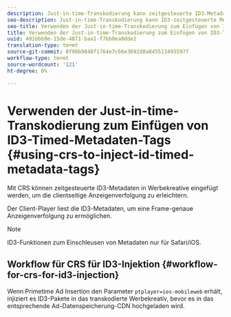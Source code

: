 ```yaml
---
description: Just-in-time-Transkodierung kann zeitgesteuerte ID3-Metadaten in Werbeinhalte injizieren, um die clientseitige Anzeigenverfolgung zu erleichtern.
seo-description: Just-in-time-Transkodierung kann ID3-zeitgesteuerte Metadaten in das HLS-Format und kreative Elemente injizieren, um die clientseitige Anzeigenverfolgung zu erleichtern.
seo-title: Verwenden der Just-in-time-Transkodierung zum Einfügen von ID3-Timed-Metadaten-Tags
title: Verwenden der Just-in-time-Transkodierung zum Einfügen von ID3-Timed-Metadaten-Tags
uuid: 491bbb9e-15de-4871-baa1-f7bb0ea0dde2
translation-type: tm+mt
source-git-commit: 0f98b9848f1764e7c66e3692d8a845513493597f
workflow-type: tm+mt
source-wordcount: '121'
ht-degree: 0%

---
```



# Verwenden der Just-in-time-Transkodierung zum Einfügen von ID3-Timed-Metadaten-Tags {#using-crs-to-inject-id-timed-metadata-tags}

Mit CRS können zeitgesteuerte ID3-Metadaten in Werbekreative eingefügt werden, um die clientseitige Anzeigenverfolgung zu erleichtern.

Der Client-Player liest die ID3-Metadaten, um eine Frame-genaue Anzeigenverfolgung zu ermöglichen.

>[!NOTE]
>
>ID3-Funktionen zum Einschleusen von Metadaten nur für Safari/iOS.

## Workflow für CRS für ID3-Injektion {#workflow-for-crs-for-id3-injection}

Wenn Primetime Ad Insertion den Parameter `ptplayer=ios-mobileweb` erhält, injiziert es ID3-Pakete in das transkodierte Werbekreativ, bevor es in das entsprechende Ad-Datenspeicherung-CDN hochgeladen wird.
